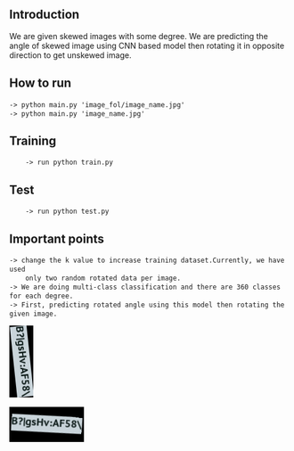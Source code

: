 ## Introduction
We are given skewed images with some degree. We are predicting the angle of skewed image using CNN based model then rotating 
it in opposite direction to get unskewed image.

## How to run
	-> python main.py 'image_fol/image_name.jpg' 
	-> python main.py 'image_name.jpg' 

## Training
        -> run python train.py
	
## Test
        -> run python test.py

## Important points
	-> change the k value to increase training dataset.Currently, we have used 
		only two random rotated data per image.
	-> We are doing multi-class classification and there are 360 classes for each degree.
	-> First, predicting rotated angle using this model then rotating the given image.
	
	
![Skewed Image](https://github.com/krshubh/SkewedImage/blob/master/word_rotation_dataset/test/000005100.png?raw=true)

![Output Image](https://github.com/krshubh/SkewedImage/blob/master/output/000005100.png?raw=true)


